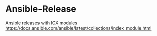 # Ansible-Release
Ansible releases with ICX modules
https://docs.ansible.com/ansible/latest/collections/index_module.html
